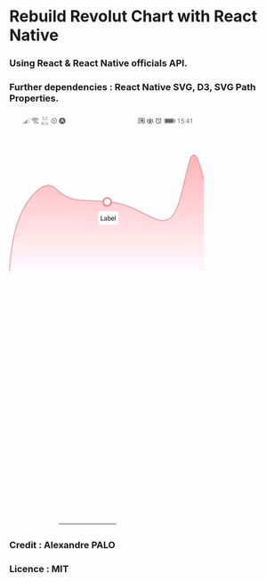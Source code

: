 # Rebuild Revolut Chart with React Native

### Using **React** & **React Native** officials API.

### Further dependencies : React Native SVG, D3, SVG Path Properties.

![](demo.gif)

### Credit : **Alexandre PALO**

### Licence : **MIT**
